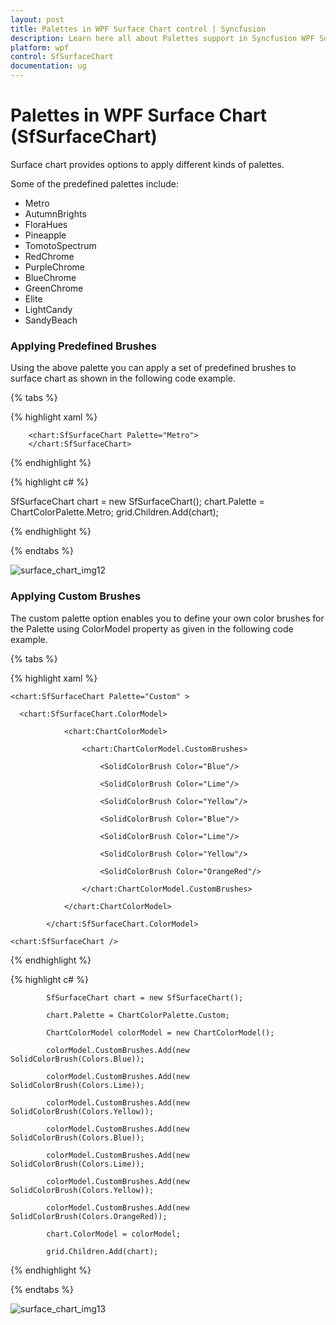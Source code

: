 ```yaml
---
layout: post
title: Palettes in WPF Surface Chart control | Syncfusion
description: Learn here all about Palettes support in Syncfusion WPF Surface Chart (SfSurfaceChart) control and more.
platform: wpf
control: SfSurfaceChart
documentation: ug
---
```


# Palettes in WPF Surface Chart (SfSurfaceChart)

Surface chart provides options to apply different kinds of palettes.

Some of the predefined palettes include:

* Metro
* AutumnBrights
* FloraHues
* Pineapple
* TomotoSpectrum
* RedChrome
* PurpleChrome
* BlueChrome
* GreenChrome
* Elite
* LightCandy
* SandyBeach

### Applying Predefined Brushes

Using the above palette you can apply a set of predefined brushes to surface chart as shown in the following code example. 

{% tabs %}

{% highlight xaml %}

	    <chart:SfSurfaceChart Palette="Metro">
        </chart:SfSurfaceChart>
	
{% endhighlight %}

{% highlight c# %}

SfSurfaceChart chart = new SfSurfaceChart();
chart.Palette = ChartColorPalette.Metro;
grid.Children.Add(chart);

{% endhighlight %}

{% endtabs %}

![surface_chart_img12](surface_chart_images/surface_chart_img12.jpeg)


### Applying Custom Brushes

The custom palette option enables you to define your own color brushes for the Palette using ColorModel property as given in the following code example.

{% tabs %}

{% highlight xaml %}

	<chart:SfSurfaceChart Palette="Custom" >

	  <chart:SfSurfaceChart.ColorModel>

                <chart:ChartColorModel>

                    <chart:ChartColorModel.CustomBrushes>

                        <SolidColorBrush Color="Blue"/>

                        <SolidColorBrush Color="Lime"/>

                        <SolidColorBrush Color="Yellow"/>

                        <SolidColorBrush Color="Blue"/>

                        <SolidColorBrush Color="Lime"/>

                        <SolidColorBrush Color="Yellow"/>

                        <SolidColorBrush Color="OrangeRed"/>

                    </chart:ChartColorModel.CustomBrushes>

                </chart:ChartColorModel>

            </chart:SfSurfaceChart.ColorModel>
	   
	<chart:SfSurfaceChart />
	
{% endhighlight %}

{% highlight c# %}

            SfSurfaceChart chart = new SfSurfaceChart();

            chart.Palette = ChartColorPalette.Custom;

            ChartColorModel colorModel = new ChartColorModel();

            colorModel.CustomBrushes.Add(new SolidColorBrush(Colors.Blue));

            colorModel.CustomBrushes.Add(new SolidColorBrush(Colors.Lime));

            colorModel.CustomBrushes.Add(new SolidColorBrush(Colors.Yellow));

            colorModel.CustomBrushes.Add(new SolidColorBrush(Colors.Blue));

            colorModel.CustomBrushes.Add(new SolidColorBrush(Colors.Lime));

            colorModel.CustomBrushes.Add(new SolidColorBrush(Colors.Yellow));

            colorModel.CustomBrushes.Add(new SolidColorBrush(Colors.OrangeRed));

            chart.ColorModel = colorModel;

			grid.Children.Add(chart);

{% endhighlight %}

{% endtabs %}

![surface_chart_img13](surface_chart_images/surface_chart_img13.jpeg)
